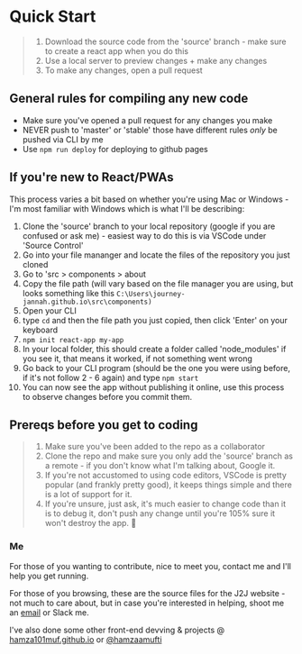 
# Quick Start

>1. Download the source code from the 'source' branch - make sure to create a react app when you do this
>2. Use a local server to preview changes + make any changes
>3. To make any changes, open a pull request

## General rules for compiling any new code

- Make sure you've opened a pull request for any changes you make
- NEVER push to 'master' or 'stable' those have different rules *only* be pushed via CLI by me
- Use `npm run deploy` for deploying to github pages

## If you're new to React/PWAs

This process varies a bit based on whether you're using Mac or Windows - I'm most familiar with Windows which is what I'll be describing:

1. Clone the 'source' branch to your local repository (google if you are confused or ask me) - easiest way to do this is via VSCode under 'Source Control'
2. Go into your file mananger and locate the files of the repository you just cloned
3. Go to 'src > components > about
4. Copy the file path (will vary based on the file manager you are using, but looks something like this `C:\Users\journey-jannah.github.io\src\components)`
5. Open your CLI
6. type `cd` and then the file path you just copied, then click 'Enter' on your keyboard
7. `npm init react-app my-app`
8. In your local folder, this should create a folder called 'node_modules' if you see it, that means it worked, if not something went wrong
9. Go back to your CLI program (should be the one you were using before, if it's not follow 2 - 6 again) and type `npm start`
10. You can now see the app without publishing it online, use this process to observe changes before you commit them.

## Prereqs before you get to coding

>1. Make sure you've been added to the repo as a collaborator
>2. Clone the repo and make sure you only add the 'source' branch as a remote - if you don't know what I'm talking about, Google it.
>3. If you're not accustomed to using code editors, VSCode is pretty popular (and frankly pretty good), it keeps things simple and there is a lot of support for it.
>4. If you're unsure, just ask, it's much easier to change code than it is to debug it, don't push any change until you're 105% sure it won't destroy the app. 🙏

### Me

For those of you wanting to contribute, nice to meet you, contact me and I'll help you get running.

For those of you browsing, these are the source files for the J2J website - not much to care about, but in case you're interested in helping, shoot me an [email](mailto:hamza101muf@outlook.com) or Slack me.

I've also done some other front-end devving & projects @ [hamza101muf.github.io](https://hamza101muf.github.io) or [@hamzaamufti](https://twitter.com/hamzaamufti)
